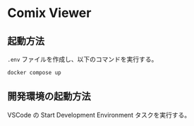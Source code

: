 # Comix Viewer

## 起動方法

`.env` ファイルを作成し、以下のコマンドを実行する。

```bash
docker compose up
```

## 開発環境の起動方法

VSCode の Start Development Environment タスクを実行する。
